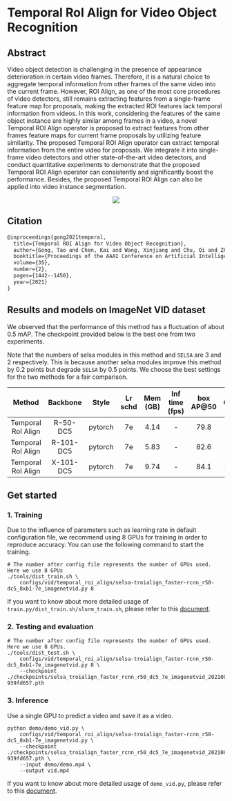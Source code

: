 # Temporal RoI Align for Video Object Recognition

## Abstract

<!-- [ABSTRACT] -->

Video object detection is challenging in the presence of appearance deterioration in certain video frames. Therefore, it is a natural choice to aggregate temporal information from other frames of the same video into the current frame. However, ROI Align, as one of the most core procedures of video detectors, still remains extracting features from a single-frame feature map for proposals, making the extracted ROI features lack temporal information from videos. In this work, considering the features of the same object instance are highly similar among frames in a video, a novel Temporal ROI Align operator is proposed to extract features from other frames feature maps for current frame proposals by utilizing feature similarity. The proposed Temporal ROI Align operator can extract temporal information from the entire video for proposals. We integrate it into single-frame video detectors and other state-of-the-art video detectors, and conduct quantitative experiments to demonstrate that the proposed Temporal ROI Align operator can consistently and significantly boost the performance. Besides, the proposed Temporal ROI Align can also be applied into video instance segmentation.

<!-- [IMAGE] -->

<div align="center">
  <img src="https://user-images.githubusercontent.com/34888372/142986136-0eebcb9c-0534-4b54-9da9-3f7ea207bd7c.png"/>
</div>

## Citation

<!-- [ALGORITHM] -->

```latex
@inproceedings{gong2021temporal,
  title={Temporal ROI Align for Video Object Recognition},
  author={Gong, Tao and Chen, Kai and Wang, Xinjiang and Chu, Qi and Zhu, Feng and Lin, Dahua and Yu, Nenghai and Feng, Huamin},
  booktitle={Proceedings of the AAAI Conference on Artificial Intelligence},
  volume={35},
  number={2},
  pages={1442--1450},
  year={2021}
}
```

## Results and models on ImageNet VID dataset

We observed that the performance of this method has a fluctuation of about 0.5 mAP. The checkpoint provided below is the best one from two experiments.

Note that the numbers of selsa modules in this method and `SELSA` are 3 and 2 respectively. This is because another selsa modules improve this method by 0.2 points but degrade `SELSA` by 0.5 points. We choose the best settings for the two methods for a fair comparison.

|       Method       | Backbone  |  Style  | Lr schd | Mem (GB) | Inf time (fps) | box AP@50 |                                Config                                 |                                                                                                                                                                                                          Download                                                                                                                                                                                                          |
| :----------------: | :-------: | :-----: | :-----: | :------: | :------------: | :-------: | :-------------------------------------------------------------------: | :------------------------------------------------------------------------------------------------------------------------------------------------------------------------------------------------------------------------------------------------------------------------------------------------------------------------------------------------------------------------------------------------------------------------: |
| Temporal RoI Align | R-50-DC5  | pytorch |   7e    |   4.14   |       -        |   79.8    | [config](selsa-troialign_faster-rcnn_r50-dc5_8xb1-7e_imagenetvid.py)  |   [model](https://download.openmmlab.com/mmtracking/vid/temporal_roi_align/selsa_troialign_faster_rcnn_r50_dc5_7e_imagenetvid/selsa_troialign_faster_rcnn_r50_dc5_7e_imagenetvid_20210820_162714-939fd657.pth) \| [log](https://download.openmmlab.com/mmtracking/vid/temporal_roi_align/selsa_troialign_faster_rcnn_r50_dc5_7e_imagenetvid/selsa_troialign_faster_rcnn_r50_dc5_7e_imagenetvid_20210820_162714.log.json)   |
| Temporal RoI Align | R-101-DC5 | pytorch |   7e    |   5.83   |       -        |   82.6    | [config](selsa-troialign_faster-rcnn_r101-dc5_8xb1-7e_imagenetvid.py) | [model](https://download.openmmlab.com/mmtracking/vid/temporal_roi_align/selsa_troialign_faster_rcnn_r101_dc5_7e_imagenetvid/selsa_troialign_faster_rcnn_r101_dc5_7e_imagenetvid_20210822_111621-22cb96b9.pth) \| [log](https://download.openmmlab.com/mmtracking/vid/temporal_roi_align/selsa_troialign_faster_rcnn_r101_dc5_7e_imagenetvid/selsa_troialign_faster_rcnn_r101_dc5_7e_imagenetvid_20210822_111621.log.json) |
| Temporal RoI Align | X-101-DC5 | pytorch |   7e    |   9.74   |       -        |   84.1    | [config](selsa-troialign_faster-rcnn_x101-dc5_8xb1-7e_imagenetvid.py) | [model](https://download.openmmlab.com/mmtracking/vid/temporal_roi_align/selsa_troialign_faster_rcnn_x101_dc5_7e_imagenetvid/selsa_troialign_faster_rcnn_x101_dc5_7e_imagenetvid_20210822_164036-4471ac42.pth) \| [log](https://download.openmmlab.com/mmtracking/vid/temporal_roi_align/selsa_troialign_faster_rcnn_x101_dc5_7e_imagenetvid/selsa_troialign_faster_rcnn_x101_dc5_7e_imagenetvid_20210822_164036.log.json) |

## Get started

### 1. Training

Due to the influence of parameters such as learning rate in default configuration file,
we recommend using 8 GPUs for training in order to reproduce accuracy. You can use the following command to start the training.

```shell script
# The number after config file represents the number of GPUs used. Here we use 8 GPUs
./tools/dist_train.sh \
    configs/vid/temporal_roi_align/selsa-troialign_faster-rcnn_r50-dc5_8xb1-7e_imagenetvid.py 8
```

If you want to know about more detailed usage of `train.py/dist_train.sh/slurm_train.sh`,
please refer to this [document](../../../docs/en/user_guides/4_train_test.md).

### 2. Testing and evaluation

```shell script
# The number after config file represents the number of GPUs used. Here we use 8 GPUs.
./tools/dist_test.sh \
    configs/vid/temporal_roi_align/selsa-troialign_faster-rcnn_r50-dc5_8xb1-7e_imagenetvid.py 8 \
    --checkpoint ./checkpoints/selsa_troialign_faster_rcnn_r50_dc5_7e_imagenetvid_20210820_162714-939fd657.pth
```

### 3. Inference

Use a single GPU to predict a video and save it as a video.

```shell script
python demo/demo_vid.py \
    configs/vid/temporal_roi_align/selsa-troialign_faster-rcnn_r50-dc5_8xb1-7e_imagenetvid.py \
    --checkpoint ./checkpoints/selsa_troialign_faster_rcnn_r50_dc5_7e_imagenetvid_20210820_162714-939fd657.pth \
    --input demo/demo.mp4 \
    --output vid.mp4
```

If you want to know about more detailed usage of `demo_vid.py`, please refer to this [document](../../../docs/en/user_guides/3_inference.md).

